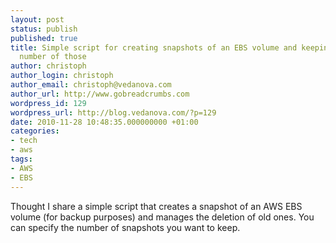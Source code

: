 ```yaml
---
layout: post
status: publish
published: true
title: Simple script for creating snapshots of an EBS volume and keeping a certain
  number of those
author: christoph
author_login: christoph
author_email: christoph@vedanova.com
author_url: http://www.gobreadcrumbs.com
wordpress_id: 129
wordpress_url: http://blog.vedanova.com/?p=129
date: 2010-11-28 10:48:35.000000000 +01:00
categories:
- tech
- aws
tags:
- AWS
- EBS
---
```

Thought I share a simple script that creates a snapshot of an AWS EBS volume (for backup purposes) and manages the deletion of old ones. You can specify the number of snapshots you want to keep.

<script src="https://gist.github.com/718805.js?file=AWS%20-%20EBS%20Snapshot%20Management"></script>
